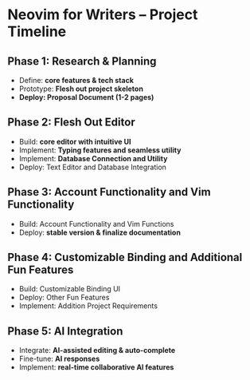# Neovim for Writers – Project Timeline  

## Phase 1: Research & Planning 
- Define: **core features & tech stack**  
- Prototype: **Flesh out project skeleton**
- **Deploy: Proposal Document (1-2 pages)**

## Phase 2: Flesh Out Editor 
- Build: **core editor with intuitive UI**  
- Implement: **Typing features and seamless utility**
- Implement: **Database Connection and Utility**
- Deploy: Text Editor and Database Integration

## Phase 3: Account Functionality and Vim Functionality 
- Build: Account Functionality and Vim Functions
- Deploy: **stable version & finalize documentation**  

## Phase 4: Customizable Binding and Additional Fun Features
- Build: Customizable Binding UI
- Deploy: Other Fun Features
- Implement: Addition Project Requirements

## Phase 5: AI Integration  
- Integrate: **AI-assisted editing & auto-complete**  
- Fine-tune: **AI responses**  
- Implement: **real-time collaborative AI features**  

